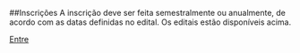 ##Inscrições
A inscrição deve ser feita semestralmente ou anualmente, de acordo com as datas definidas no edital. Os editais estão disponíveis acima.

<a class="btn btn-default" href="/sistema/entrar">Entre</a>